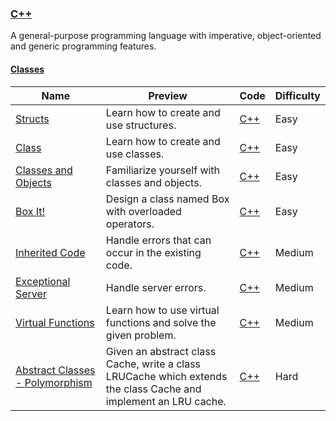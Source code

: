 
### [C++](https://www.hackerrank.com/domains/cpp)
A general-purpose programming language with imperative, object-oriented and generic programming features.


#### [Classes](https://www.hackerrank.com/domains/cpp/classes)

Name | Preview | Code | Difficulty
---- | ------- | ---- | ----------
[Structs](https://www.hackerrank.com/challenges/c-tutorial-struct)|Learn how to create and use structures.|[C++](c-tutorial-struct.cpp)|Easy
[Class](https://www.hackerrank.com/challenges/c-tutorial-class)|Learn how to create and use classes.|[C++](c-tutorial-class.cpp)|Easy
[Classes and Objects](https://www.hackerrank.com/challenges/classes-objects)|Familiarize yourself with classes and objects.|[C++](classes-objects.cpp)|Easy
[Box It!](https://www.hackerrank.com/challenges/box-it)|Design a class named Box with overloaded operators.|[C++](box-it.cpp)|Easy
[Inherited Code](https://www.hackerrank.com/challenges/inherited-code)|Handle errors that can occur in the existing code.|[C++](inherited-code.cpp)|Medium
[Exceptional Server](https://www.hackerrank.com/challenges/exceptional-server)|Handle server errors.|[C++](exceptional-server.cpp)|Medium
[Virtual Functions](https://www.hackerrank.com/challenges/virtual-functions)|Learn how to use virtual functions and solve the given problem.|[C++](virtual-functions.cpp)|Medium
[Abstract Classes - Polymorphism](https://www.hackerrank.com/challenges/abstract-classes-polymorphism)|Given an abstract class Cache, write a class LRUCache which extends the class Cache and implement an LRU cache.|[C++](abstract-classes-polymorphism.cpp)|Hard

